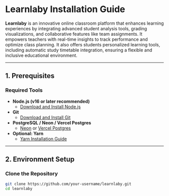 # Learnlaby Installation Guide

**Learnlaby** is an innovative online classroom platform that enhances learning experiences by integrating advanced student analysis tools, grading visualizations, and collaborative features like team assignments. It empowers teachers with real-time insights to track performance and optimize class planning. It also offers students personalized learning tools, including automatic study timetable integration, ensuring a flexible and inclusive educational environment.

---

## 1. Prerequisites

### Required Tools
- **Node.js (v16 or later recommended)**  
  - [Download and Install Node.js](https://nodejs.org/)
- **Git**  
  - [Download and Install Git](https://git-scm.com/downloads)
- **PostgreSQL / Neon / Vercel Postgres**  
  - [Neon](https://neon.tech/) or [Vercel Postgres](https://vercel.com/postgres)
- **Optional: Yarn**  
  - [Yarn Installation Guide](https://classic.yarnpkg.com/lang/en/docs/install/)

---

## 2. Environment Setup

### Clone the Repository
```bash
git clone https://github.com/your-username/learnlaby.git
cd learnlaby